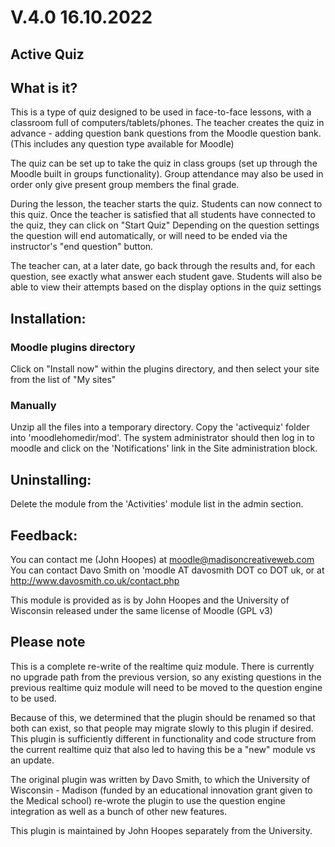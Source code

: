 # V.4.0              16.10.2022
## Active Quiz

## What is it?
This is a type of quiz designed to be used in face-to-face lessons, with a classroom full of computers/tablets/phones.
The teacher creates the quiz in advance - adding question bank questions from the Moodle question bank.
(This includes any question type available for Moodle)

The quiz can be set up to take the quiz in class groups (set up through the Moodle built in groups functionality).
Group attendance may also be used in order only give present group members the final grade.

During the lesson, the teacher starts the quiz. Students can now connect to this quiz.
Once the teacher is satisfied that all students have connected to the quiz, they can click on "Start Quiz"
Depending on the question settings the question will end automatically, or will need to be ended via the instructor's
"end question" button.


The teacher can, at a later date, go back through the results and, for each question, see exactly what answer each
student gave.  Students will also be able to view their attempts based on the display options in the quiz settings


## Installation:

### Moodle plugins directory

Click on "Install now" within the plugins directory, and then select your site from the list of "My sites"

### Manually

Unzip all the files into a temporary directory.
Copy the 'activequiz' folder into 'moodlehomedir/mod'.
The system administrator should then log in to moodle and click on the 'Notifications' link in the Site administration
block.

## Uninstalling:
Delete the module from the 'Activities' module list in the admin section.

## Feedback:

You can contact me (John Hoopes) at moodle@madisoncreativeweb.com
You can contact Davo Smith on 'moodle AT davosmith DOT co DOT uk, or at http://www.davosmith.co.uk/contact.php

This module is provided as is by John Hoopes and the University of Wisconsin released under the same license of Moodle (GPL v3)


## Please note

This is a complete re-write of the realtime quiz module.
There is currently no upgrade path from the previous version,
so any existing questions in the previous realtime quiz module will
need to be moved to the question engine to be used.

Because of this, we determined that the plugin should be renamed so that both can exist,
so that people may migrate slowly to this plugin if desired.  This plugin is sufficiently
different in functionality and code structure from the current realtime quiz that also led
to having this be a "new" module vs an update.

The original plugin was written by Davo Smith, to which the University of Wisconsin - Madison
(funded by an educational innovation grant given to the Medical school) re-wrote the plugin to
use the question engine integration as well as a bunch of other new features.

This plugin is maintained by John Hoopes separately from the University.